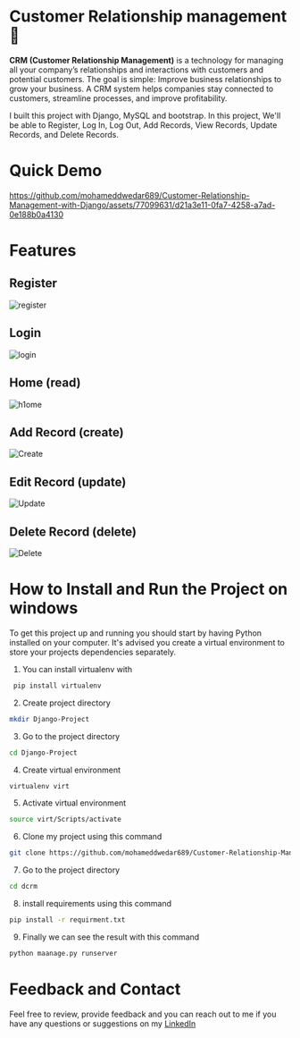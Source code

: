 # Customer Relationship management 📝

**CRM (Customer Relationship Management)**  is a technology for managing all your company’s relationships and interactions with customers and potential customers. The goal is simple: Improve business relationships to grow your business. A CRM system helps companies stay connected to customers, streamline processes, and improve profitability.

I built this project with Django, MySQL and bootstrap. In this project, We'll be able to Register, Log In, Log Out, Add Records, View Records, Update Records, and Delete Records. 

# Quick Demo

https://github.com/mohameddwedar689/Customer-Relationship-Management-with-Django/assets/77099631/d21a3e11-0fa7-4258-a7ad-0e188b0a4130

# Features

## Register

![register](https://github.com/mohameddwedar689/Customer-Relationship-Management-with-Django/assets/77099631/e19c0d0b-d712-4101-a4d6-7d6942e395ac)

## Login 

![login](https://github.com/mohameddwedar689/Customer-Relationship-Management-with-Django/assets/77099631/266cb988-21b7-4f1c-af23-83944d05df6b)

## Home (read)

![h1ome](https://github.com/mohameddwedar689/Customer-Relationship-Management-with-Django/assets/77099631/84abdbe0-8a1e-4e91-a6aa-03b8a7188d67)


## Add Record (create)

![Create](https://github.com/mohameddwedar689/Customer-Relationship-Management-with-Django/assets/77099631/81e7718f-6f7e-4e27-8cda-43f4742f8fb9)


## Edit Record (update)

![Update](https://github.com/mohameddwedar689/Customer-Relationship-Management-with-Django/assets/77099631/03705336-91a8-4f22-a99f-df13c597e0d9)


## Delete Record (delete)

![Delete](https://github.com/mohameddwedar689/Customer-Relationship-Management-with-Django/assets/77099631/a93c9a13-7446-4f15-b682-dad0159ec2aa)


# How to Install and Run the Project on windows

To get this project up and running you should start by having Python installed on your computer. It's advised you create a virtual environment to store your projects dependencies separately. 

1. You can install virtualenv with

```bash
 pip install virtualenv
```

2. Create project directory

```bash
mkdir Django-Project
```

3. Go to the project directory

```bash
cd Django-Project
```

4. Create virtual environment

```bash
virtualenv virt
```

5. Activate virtual environment

```bash
source virt/Scripts/activate
```

6. Clone my project using this command

```bash
git clone https://github.com/mohameddwedar689/Customer-Relationship-Management-with-Django.git
```

7. Go to the project directory

```bash
cd dcrm
```

8.  install requirements using this command

```bash
pip install -r requirment.txt
```


9. Finally we can see the result with this command

```bash
python maanage.py runserver
```

# Feedback and Contact

Feel free to review, provide feedback and you can reach out to me if you have any questions or suggestions on my [LinkedIn](https://www.linkedin.com/in/mohamed-dwedar/)


